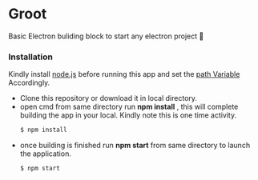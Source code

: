# Groot
Basic Electron buliding block to start any electron project :grimacing:


### Installation  
Kindly install [node.js](https://nodejs.org/en/download/) before running this app and set the 
[path Variable](https://stackoverflow.com/questions/27864040/fixing-npm-path-in-windows-8-and-10/27864331) Accordingly.

* Clone this repository or download it in local directory.
* open cmd from same directory run **npm install** , this will complete building the app in your local. Kindly note this is one time 
  activity.
  ```bash
  $ npm install 
  ```
* once building is finished run **npm start** from same directory to launch the application.
  ```bash
  $ npm start
  ```
